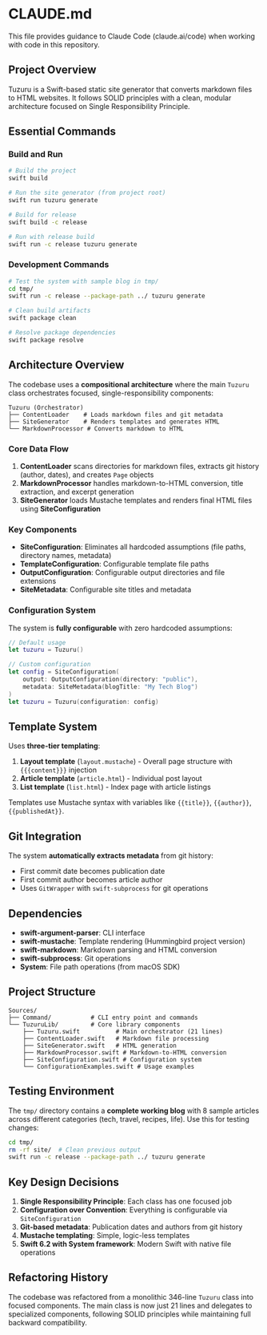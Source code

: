 # CLAUDE.md

This file provides guidance to Claude Code (claude.ai/code) when working with code in this repository.

## Project Overview

Tuzuru is a Swift-based static site generator that converts markdown files to HTML websites. It follows SOLID principles with a clean, modular architecture focused on Single Responsibility Principle.

## Essential Commands

### Build and Run
```bash
# Build the project
swift build

# Run the site generator (from project root)
swift run tuzuru generate

# Build for release
swift build -c release

# Run with release build
swift run -c release tuzuru generate
```

### Development Commands
```bash
# Test the system with sample blog in tmp/
cd tmp/
swift run -c release --package-path ../ tuzuru generate

# Clean build artifacts
swift package clean

# Resolve package dependencies
swift package resolve
```

## Architecture Overview

The codebase uses a **compositional architecture** where the main `Tuzuru` class orchestrates focused, single-responsibility components:

```
Tuzuru (Orchestrator)
├── ContentLoader    # Loads markdown files and git metadata
├── SiteGenerator    # Renders templates and generates HTML
└── MarkdownProcessor # Converts markdown to HTML
```

### Core Data Flow
1. **ContentLoader** scans directories for markdown files, extracts git history (author, dates), and creates `Page` objects
2. **MarkdownProcessor** handles markdown-to-HTML conversion, title extraction, and excerpt generation
3. **SiteGenerator** loads Mustache templates and renders final HTML files using **SiteConfiguration**

### Key Components

- **SiteConfiguration**: Eliminates all hardcoded assumptions (file paths, directory names, metadata)
- **TemplateConfiguration**: Configurable template file paths
- **OutputConfiguration**: Configurable output directories and file extensions
- **SiteMetadata**: Configurable site titles and metadata

### Configuration System

The system is **fully configurable** with zero hardcoded assumptions:

```swift
// Default usage
let tuzuru = Tuzuru()

// Custom configuration
let config = SiteConfiguration(
    output: OutputConfiguration(directory: "public"),
    metadata: SiteMetadata(blogTitle: "My Tech Blog")
)
let tuzuru = Tuzuru(configuration: config)
```

## Template System

Uses **three-tier templating**:
1. **Layout template** (`layout.mustache`) - Overall page structure with `{{{content}}}` injection
2. **Article template** (`article.html`) - Individual post layout
3. **List template** (`list.html`) - Index page with article listings

Templates use Mustache syntax with variables like `{{title}}`, `{{author}}`, `{{publishedAt}}`.

## Git Integration

The system **automatically extracts metadata** from git history:
- First commit date becomes publication date
- First commit author becomes article author
- Uses `GitWrapper` with `swift-subprocess` for git operations

## Dependencies

- **swift-argument-parser**: CLI interface
- **swift-mustache**: Template rendering (Hummingbird project version)
- **swift-markdown**: Markdown parsing and HTML conversion
- **swift-subprocess**: Git operations
- **System**: File path operations (from macOS SDK)

## Project Structure

```
Sources/
├── Command/           # CLI entry point and commands
└── TuzuruLib/         # Core library components
    ├── Tuzuru.swift          # Main orchestrator (21 lines)
    ├── ContentLoader.swift   # Markdown file processing
    ├── SiteGenerator.swift   # HTML generation
    ├── MarkdownProcessor.swift # Markdown-to-HTML conversion
    ├── SiteConfiguration.swift # Configuration system
    └── ConfigurationExamples.swift # Usage examples
```

## Testing Environment

The `tmp/` directory contains a **complete working blog** with 8 sample articles across different categories (tech, travel, recipes, life). Use this for testing changes:

```bash
cd tmp/
rm -rf site/  # Clean previous output
swift run -c release --package-path ../ tuzuru generate
```

## Key Design Decisions

1. **Single Responsibility Principle**: Each class has one focused job
2. **Configuration over Convention**: Everything is configurable via `SiteConfiguration`
3. **Git-based metadata**: Publication dates and authors from git history
4. **Mustache templating**: Simple, logic-less templates
5. **Swift 6.2 with System framework**: Modern Swift with native file operations

## Refactoring History

The codebase was refactored from a monolithic 346-line `Tuzuru` class into focused components. The main class is now just 21 lines and delegates to specialized components, following SOLID principles while maintaining full backward compatibility.